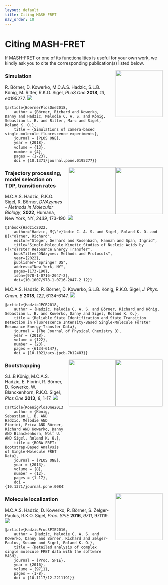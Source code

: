 ```yaml
---
layout: default
title: Citing MASH-FRET
nav_order: 10
---
```


# Citing MASH-FRET

If MASH-FRET or one of its functionalities is useful for your own work, we kindly ask you to cite the corresponding publication(s) listed below.

<img src="assets/images/logos/logo-simulation_400px.png" width="150" style="float:right; margin-left: 15px;"/>

### Simulation

R. Börner, D. Kowerko, M.C.A.S. Hadzic, S.L.B. König, M. Ritter, R.K.O. Sigel, *PLoS One* **2018**, *13*, e0195277. [![](https://img.shields.io/badge/DOI-10.1371/journal.pone.0195277-blue.svg)](https://doi.org/10.1371/journal.pone.0195277)

```
@article{BoernerPlosOne2018,
    author = {Börner, Richard and Kowerko, Danny and Hadzic, Melodie C. A. S. and König, Sebastian L. B. and Ritter, Marc and Sigel, Roland K. O.},
    title = {Simulations of camera-based single-molecule fluorescence experiments},
    journal = {PLOS ONE},
    year = {2018},
    volume = {13},
    number = {4},
    pages = {1-23},
    doi = {10.1371/journal.pone.0195277}}
```

<img src="assets/images/logos/logo-transition-analysis_400px.png" width="150" style="float:right;"/>
<img src="assets/images/logos/logo-trace-processing_400px.png" width="150" style="float:right; margin-left: 15px;"/>

### Trajectory processing, model selection on TDP, transition rates

M.C.A.S. Hadzic, R.K.O. Sigel, R. Börner, *DNAzymes - Methods in Molecular Biology*, **2022**, Humana, New York, NY, *2439*, 173-190. [![](https://img.shields.io/badge/DOI-10.1117%2F12.2211191-blue)](https://doi.org/10.1007/978-1-0716-2047-2_12)

```
@Inbook{Hadzic2022,
	author="Hadzic, M{\'e}lodie C. A. S. and Sigel, Roland K. O. and B{\"o}rner, Richard",
	editor="Steger, Gerhard and Rosenbach, Hannah and Span, Ingrid",
	title="Single-Molecule Kinetic Studies of Nucleic Acids by F{\"o}rster Resonance Energy Transfer",
	bookTitle="DNAzymes: Methods and Protocols",
	year={2022},
	publisher="Springer US",
	address="New York, NY",
	pages={173-190},
	isbn={978-1-0716-2047-2},
	doi={10.1007/978-1-0716-2047-2_12}}
```

M.C.A.S. Hadzic, R. Börner, D. Kowerko, S.L.B. König, R.K.O. Sigel, *J. Phys. Chem. B* **2018**, *122*, 6134-6147. [![](https://img.shields.io/badge/DOI-10.1021/acs.jpcb.7b12483-blue.svg)](https://doi.org/10.1021/acs.jpcb.7b12483)

```
@article{HadzicJPCB2018,
    author = {Hadzic, Melodie C. A. S. and Börner, Richard and König, Sebastian L. B. and Kowerko, Danny and Sigel, Roland K. O.},
    title = {Reliable State Identification and State Transition Detection in Fluorescence Intensity-Based Single-Molecule Förster Resonance Energy-Transfer Data},
    journal = {The Journal of Physical Chemistry B},
    year = {2018},
    volume = {122},
    number = {23},
    pages = {6134-6147},
    doi = {10.1021/acs.jpcb.7b12483}}
```

<img src="assets/images/logos/logo-transition-analysis_400px.png" width="150" style="float:right;"/>
<img src="assets/images/logos/logo-histogram-analysis_400px.png" width="150" style="float:right; margin-left: 15px;"/>

### Bootstrapping

S.L.B König, M.C.A.S. Hadzic, E. Fiorini, R. Börner, D. Kowerko, W. Blanckenhorn, R.K.O. Sigel, *Plos One* **2013**, *8*, 1-17. [![](https://img.shields.io/badge/DOI-10.1371/journal.pone.0084157-blue.svg)](https://doi.org/10.1371/journal.pone.0084157)

```
@article{KoenigPlosOne2013,
    author = {König, Sebastian L. B. AND Hadzic, Mélodie AND Fiorini, Erica AND Börner, Richard AND Kowerko, Danny AND Blanckenhorn, Wolf U. AND Sigel, Roland K. O.},
    title = {BOBA FRET: Bootstrap-Based Analysis of Single-Molecule FRET Data},
    journal = {PLOS ONE},
    year = {2013},
    volume = {8},
    number = {12},
    pages = {1-17},
    doi = {10.1371/journal.pone.0084157}}
```

<img src="assets/images/logos/logo-video-processing_400px.png" width="150" style="float:right; margin-left: 15px;"/>

### Molecule localization

M.C.A.S. Hadzic, D. Kowerko, R. Börner, S. Zelger-Paulus, R.K.O. Sigel, *Proc. SPIE* **2016**, *9711*, 971119. [![](https://img.shields.io/badge/DOI-10.1117/12.2211191-blue.svg)](https://doi.org/10.1117/12.2211191)

```
@article{HadzicProcSPIE2016,
    author = {Hadzic, Melodie C. A. S. and Kowerko, Danny and Börner, Richard and Zelger-Paulus, Susann and Sigel, Roland K. O.},
    title = {Detailed analysis of complex single molecule FRET data with the software MASH},
    journal = {Proc. SPIE},
    year = {2016},
    volume = {9711},
    pages = {1-8},
    doi = {10.1117/12.2211191}}
```
